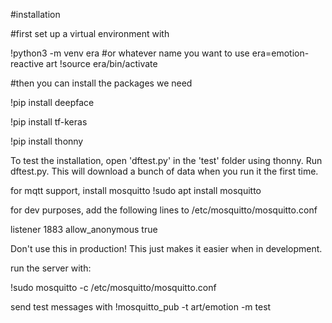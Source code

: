 #installation

#first set up a virtual environment with

!python3 -m venv era #or whatever name you want to use era=emotion-reactive art
!source era/bin/activate

#then you can install the packages we need

!pip install deepface

!pip install tf-keras

!pip install thonny

To test the installation, open 'dftest.py' in the 'test' folder using thonny.
Run dftest.py.
This will download a bunch of data when you run it the first time.

for mqtt support, install mosquitto
!sudo apt install mosquitto

for dev purposes, add the following lines to /etc/mosquitto/mosquitto.conf

listener 1883
allow_anonymous true

Don't use this in production! This just makes it easier when in development.

run the server with:

!sudo mosquitto -c /etc/mosquitto/mosquitto.conf

send test messages with
!mosquitto_pub -t art/emotion -m test

